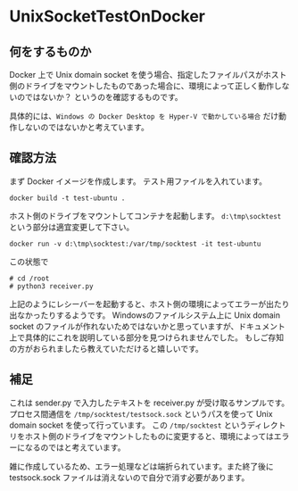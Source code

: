 # UnixSocketTestOnDocker

## 何をするものか

Docker 上で Unix domain socket を使う場合、指定したファイルパスがホスト側のドライブをマウントしたものであった場合に、環境によって正しく動作しないのではないか？ というのを確認するものです。

具体的には、```Windows の Docker Desktop を Hyper-V で動かしている場合``` だけ動作しないのではないかと考えています。

## 確認方法

まず Docker イメージを作成します。
テスト用ファイルを入れています。

```
docker build -t test-ubuntu .
```

ホスト側のドライブをマウントしてコンテナを起動します。
```d:\tmp\socktest``` という部分は適宜変更して下さい。

```
docker run -v d:\tmp\socktest:/var/tmp/socktest -it test-ubuntu
```

この状態で

```
# cd /root
# python3 receiver.py
```

上記のようにレシーバーを起動すると、ホスト側の環境によってエラーが出たり出なかったりするようです。
Windowsのファイルシステム上に Unix domain socket のファイルが作れないためではないかと思っていますが、ドキュメント上で具体的にこれを説明している部分を見つけられませんでした。
もしご存知の方がおられましたら教えていただけると嬉しいです。

## 補足

これは sender.py で入力したテキストを receiver.py が受け取るサンプルです。
プロセス間通信を ```/tmp/socktest/testsock.sock``` というパスを使って Unix domain socket を使って行っています。
この ```/tmp/socktest``` というディレクトリをホスト側のドライブをマウントしたものに変更すると、環境によってはエラーになるのではと考えています。

雑に作成しているため、エラー処理などは端折られています。また終了後に testsock.sock ファイルは消えないので自分で消す必要があります。

